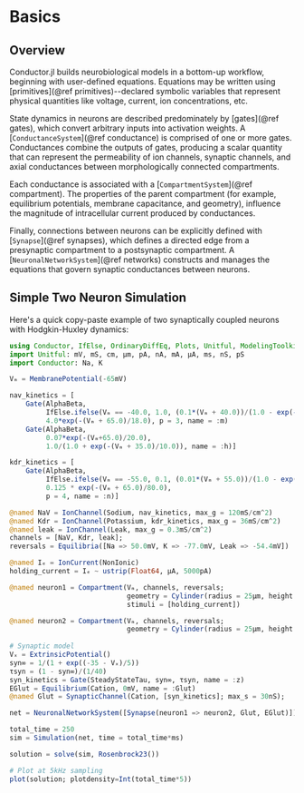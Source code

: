 # Basics

## Overview

Conductor.jl builds neurobiological models in a bottom-up workflow, beginning with
user-defined equations. Equations may be written using [primitives](@ref primitives)--declared
symbolic variables that represent physical quantities like voltage, current, ion
concentrations, etc.

State dynamics in neurons are described predominately by [gates](@ref gates), which convert
arbitrary inputs into activation weights. A [`ConductanceSystem`](@ref conductance) is
comprised of one or more gates. Conductances combine the outputs of gates, producing a
scalar quantity that can represent the permeability of ion channels, synaptic channels, and
axial conductances between morphologically connected compartments.

Each conductance is associated with a [`CompartmentSystem`](@ref compartment). The
properties of the parent compartment (for example, equilibrium potentials, membrane capacitance,
and geometry), influence the magnitude of intracellular current produced by conductances.

Finally, connections between neurons can be explicitly defined with [`Synapse`](@ref
synapses), which
defines a directed edge from a presynaptic compartment to a postsynaptic compartment. A
[`NeuronalNetworkSystem`](@ref networks) constructs and manages the equations that govern synaptic
conductances between neurons.

## Simple Two Neuron Simulation

Here's a quick copy-paste example of two synaptically coupled neurons with Hodgkin-Huxley
dynamics:

```julia
using Conductor, IfElse, OrdinaryDiffEq, Plots, Unitful, ModelingToolkit
import Unitful: mV, mS, cm, µm, pA, nA, mA, µA, ms, nS, pS
import Conductor: Na, K

Vₘ = MembranePotential(-65mV)

nav_kinetics = [
    Gate(AlphaBeta,
         IfElse.ifelse(Vₘ == -40.0, 1.0, (0.1*(Vₘ + 40.0))/(1.0 - exp(-(Vₘ + 40.0)/10.0))),
         4.0*exp(-(Vₘ + 65.0)/18.0), p = 3, name = :m)
    Gate(AlphaBeta,
         0.07*exp(-(Vₘ+65.0)/20.0),
         1.0/(1.0 + exp(-(Vₘ + 35.0)/10.0)), name = :h)]

kdr_kinetics = [
    Gate(AlphaBeta,
         IfElse.ifelse(Vₘ == -55.0, 0.1, (0.01*(Vₘ + 55.0))/(1.0 - exp(-(Vₘ + 55.0)/10.0))),
         0.125 * exp(-(Vₘ + 65.0)/80.0),
         p = 4, name = :n)]

@named NaV = IonChannel(Sodium, nav_kinetics, max_g = 120mS/cm^2)
@named Kdr = IonChannel(Potassium, kdr_kinetics, max_g = 36mS/cm^2)
@named leak = IonChannel(Leak, max_g = 0.3mS/cm^2)
channels = [NaV, Kdr, leak];
reversals = Equilibria([Na => 50.0mV, K => -77.0mV, Leak => -54.4mV])

@named Iₑ = IonCurrent(NonIonic)
holding_current = Iₑ ~ ustrip(Float64, µA, 5000pA)

@named neuron1 = Compartment(Vₘ, channels, reversals;
                             geometry = Cylinder(radius = 25µm, height = 400µm),
                             stimuli = [holding_current])

@named neuron2 = Compartment(Vₘ, channels, reversals;
                             geometry = Cylinder(radius = 25µm, height = 400µm))
                                   
# Synaptic model
Vₓ = ExtrinsicPotential()
syn∞ = 1/(1 + exp((-35 - Vₓ)/5))
τsyn = (1 - syn∞)/(1/40)
syn_kinetics = Gate(SteadyStateTau, syn∞, τsyn, name = :z)
EGlut = Equilibrium(Cation, 0mV, name = :Glut)
@named Glut = SynapticChannel(Cation, [syn_kinetics]; max_s = 30nS);

net = NeuronalNetworkSystem([Synapse(neuron1 => neuron2, Glut, EGlut)])

total_time = 250
sim = Simulation(net, time = total_time*ms)

solution = solve(sim, Rosenbrock23())

# Plot at 5kHz sampling
plot(solution; plotdensity=Int(total_time*5))

```

